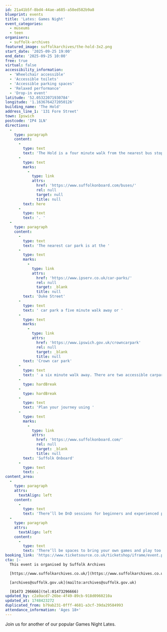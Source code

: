 ```yaml
---
id: 21a41b5f-8bd4-44ae-a685-a58ed582b9a8
blueprint: events
title: 'Lates: Games Night'
event_categories:
  - museums
  - teen
organisers:
  - suffolk-archives
featured_image: suffolkarchives/the-hold-3x2.png
start_date: '2025-09-25 19:00'
end_date: '2025-09-25 10:00'
free: true
virtual: false
accessibility_information:
  - 'Wheelchair accessible'
  - 'Accessible toilets'
  - 'Accessible parking spaces'
  - 'Relaxed performance'
  - 'Drop-in event'
latitude: '52.05322071930784'
longitude: '1.1636764272050126'
building_name: 'The Hold'
address_line_1: '131 Fore Street'
town: Ipswich
postcode: 'IP4 1LN'
directions:
  -
    type: paragraph
    content:
      -
        type: text
        text: 'The Hold is a four minute walk from the nearest bus stop - see the latest bus timetables '
      -
        type: text
        marks:
          -
            type: link
            attrs:
              href: 'https://www.suffolkonboard.com/buses/'
              rel: null
              target: null
              title: null
        text: here
      -
        type: text
        text: '. '
  -
    type: paragraph
    content:
      -
        type: text
        text: 'The nearest car park is at the '
      -
        type: text
        marks:
          -
            type: link
            attrs:
              href: 'https://www.ipserv.co.uk/car-parks/'
              rel: null
              target: _blank
              title: null
        text: 'Duke Street'
      -
        type: text
        text: ' car park a five minute walk away or '
      -
        type: text
        marks:
          -
            type: link
            attrs:
              href: 'https://www.ipswich.gov.uk/crowncarpark'
              rel: null
              target: _blank
              title: null
        text: 'Crown car park'
      -
        type: text
        text: ' a six minute walk away. There are two accessible carpark spaces for blue badge holders in The Hold car park.'
      -
        type: hardBreak
      -
        type: hardBreak
      -
        type: text
        text: 'Plan your journey using '
      -
        type: text
        marks:
          -
            type: link
            attrs:
              href: 'https://www.suffolkonboard.com/'
              rel: null
              target: _blank
              title: null
        text: 'Suffolk Onboard'
      -
        type: text
        text: .
content_area:
  -
    type: paragraph
    attrs:
      textAlign: left
    content:
      -
        type: text
        text: 'There’ll be DnD sessions for beginners and experienced parties alike orr bring a team and have a go at Bloodbowl. '
  -
    type: paragraph
    attrs:
      textAlign: left
    content:
      -
        type: text
        text: 'There’ll be spaces to bring your own games and play too.'
booking_link: 'https://www.ticketsource.co.uk/ticketshop/iframe/event.php?eventhash=e-modmko&target=&iframe=true'
cta: |-
  This event is organised by Suffolk Archives

  [https://www.suffolkarchives.co.uk/](https://www.suffolkarchives.co.uk/)

  [archives@suffolk.gov.uk](mailto:archives@suffolk.gov.uk)

  [01473 296666](tel:01473296666)
updated_by: c2a9acd7-26be-4f49-89cb-918d0960210a
updated_at: 1748423272
duplicated_from: b79ab231-0fff-4681-a3cf-39da29584993
attendance_information: 'Ages 18+'
---
```

Join us for another of our popular Games Night Lates.